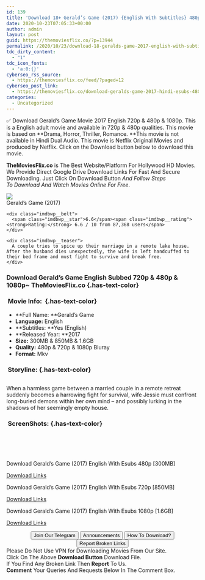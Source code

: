```yaml
---
id: 139
title: 'Download 18+ Gerald’s Game (2017) {English With Subtitles} 480p [300MB] || 720p [850MB] || 1080p [1.6GB]'
date: 2020-10-23T07:05:33+00:00
author: admin
layout: post
guid: https://themoviesflix.co/?p=13944
permalink: /2020/10/23/download-18-geralds-game-2017-english-with-subtitles-480p-300mb-720p-850mb-1080p-1-6gb/
tdc_dirty_content:
  - "1"
tdc_icon_fonts:
  - 'a:0:{}'
cyberseo_rss_source:
  - https://themoviesflix.co/feed/?paged=12
cyberseo_post_link:
  - https://themoviesflix.co/download-geralds-game-2017-hindi-esubs-480p-720p-1080p/
categories:
  - Uncategorized
---
```

✅ Download Gerald’s Game&nbsp;Movie&nbsp;2017 English&nbsp;720p&nbsp;&&nbsp;480p&nbsp;& 1080p. This is a English adult movie and available in&nbsp;720p&nbsp;&&nbsp;480p&nbsp;qualities. This movie is based on&nbsp;**Drama, Horror, Thriller, Romance.&nbsp;**This movie is not available in Hindi Dual Audio. This movie is Netflix Original Movies and produced by Netflix. Click on the Download button below to download this movie.

**TheMoviesFlix.co**&nbsp;is The Best Website/Platform For Hollywood HD Movies. We Provide Direct Google Drive Download Links For Fast And Secure Downloading. Just Click On Download Button&nbsp;_And Follow Steps To&nbsp;Download And Watch Movies Online For Free_.

<div class="imdbwp imdbwp--movie dark">
  <div class="imdbwp__thumb">
    <a class="imdbwp__link" target="_blank" title="Gerald's Game" href="https://www.imdb.com/title/tt3748172/" rel="nofollow noopener noreferrer"><img class="imdbwp__img" src="https://m.media-amazon.com/images/M/MV5BMzg0NGE0N2MtYTg1My00NTBkLWI5NjEtZTgyMDA0MTU4MmIyXkEyXkFqcGdeQXVyMTU2NTcyMg@@._V1_SX300.jpg" /></a>
  </div>
  
  <div class="imdbwp__content">
    <div class="imdbwp__header">
      <span class="imdbwp__title">Gerald&#8217;s Game</span> (2017)
    </div>
    
    <div class="imdbwp__belt">
      <span class="imdbwp__star">6.6</span><span class="imdbwp__rating"><strong>Rating:</strong> 6.6 / 10 from 87,368 users</span>
    </div>
    
    <div class="imdbwp__teaser">
      A couple tries to spice up their marriage in a remote lake house. After the husband dies unexpectedly, the wife is left handcuffed to their bed frame and must fight to survive and break free.
    </div>
  </div>
</div>

### Download Gerald’s Game English Subbed 720p & 480p & 1080p~ **TheMoviesFlix.co** {.has-text-color}

### &nbsp;Movie Info:&nbsp; {.has-text-color}

  * **Full Name:&nbsp;**Gerald’s Game
  * **Language:**&nbsp;English
  * **Subtitles:&nbsp;**Yes (English)
  * **Released Year:&nbsp;**2017
  * **Size:**&nbsp;300MB & 850MB & 1.6GB
  * **Quality:**&nbsp;480p & 720p & 1080p Bluray
  * **Format:**&nbsp;Mkv

### &nbsp;Storyline: {.has-text-color}

<div class="wp-block-image">
  <figure class="aligncenter"><img src="https://i.imgur.com/yLWuRx1.jpg" alt /></figure>
</div>

When a harmless game between a married couple in a remote retreat suddenly becomes a harrowing fight for survival, wife Jessie must confront long-buried demons within her own mind – and possibly lurking in the shadows of her seemingly empty house.

### &nbsp;ScreenShots: {.has-text-color}

<div class="wp-block-image">
  <figure class="aligncenter"><img src="https://i.imgur.com/B1Ummrc.jpg" alt /></figure>
</div>

<div class="wp-block-image">
  <figure class="aligncenter"><img src="https://i.imgur.com/uVawn30.png" alt /></figure>
</div>

<div class="wp-block-image">
  <figure class="aligncenter"><img src="https://i.imgur.com/nNsHHcA.jpg" alt /></figure>
</div>

<div class="wp-block-image">
  <figure class="aligncenter"><img src="https://i.imgur.com/efKWk0s.jpg" alt /></figure>
</div>

<div class="wp-block-image">
  <figure class="aligncenter"><img src="https://i.imgur.com/WUnnckf.png" alt /></figure>
</div>

<p class="has-text-align-center has-text-color has-medium-font-size">
  Download Gerald’s Game (2017) English With Esubs 480p [300MB]
</p>

<span class="mb-center maxbutton-3-center"><span class="maxbutton-3-container mb-container"><a class="maxbutton-3 maxbutton maxbutton-post-button" target="_blank" rel="nofollow noopener noreferrer" href="https://coinquint.com/a15195/"><span class="mb-text">Download Links</span></a></span></span>

<p class="has-text-align-center has-text-color has-medium-font-size">
  Download Gerald’s Game (2017) English With Esubs 720p [850MB]
</p>

<span class="mb-center maxbutton-3-center"><span class="maxbutton-3-container mb-container"><a class="maxbutton-3 maxbutton maxbutton-post-button" target="_blank" rel="nofollow noopener noreferrer" href="https://coinquint.com/a15198/"><span class="mb-text">Download Links</span></a></span></span>

<p class="has-text-align-center has-text-color has-medium-font-size">
  Download Gerald’s Game (2017) English With Esubs 1080p [1.6GB]
</p>

<span class="mb-center maxbutton-3-center"><span class="maxbutton-3-container mb-container"><a class="maxbutton-3 maxbutton maxbutton-post-button" target="_blank" rel="nofollow noopener noreferrer" href="https://coinquint.com/a15199/"><span class="mb-text">Download Links</span></a></span></span>

<center>
</center>

<center>
  <a href="https://t.me/themoviesflixcom" target="_blank" data-wpel-link="external" rel="nofollow external noopener noreferrer"><button class="button button5">Join Our Telegram</button></a> <a href="https://themoviesflix.co/download-geralds-game-2017-hindi-esubs-480p-720p-1080p/#" target="_blank" data-wpel-link="external" rel="nofollow external noopener noreferrer"><button class="button button5">Announcements</button></a> <a href="https://themoviesflix.com/how-to-download/" target="_blank" data-wpel-link="external" rel="nofollow external noopener noreferrer"><button class="button button5">How To Download?</button></a> <a href="https://themoviesflix.co/download-geralds-game-2017-hindi-esubs-480p-720p-1080p/#" target="_blank" data-wpel-link="external" rel="nofollow external noopener noreferrer"><button class="button button5">Report Broken Links</button></a>
</center>

<div class="alert alert-danger">
  Please Do Not Use VPN for Downloading Movies From Our Site.
</div>

<div class="alert alert-success">
  Click On The Above <strong>Download Button</strong> Download File.
</div>

<div class="alert alert-warning">
  If You Find Any Broken Link Then <strong>Report</strong> To Us.
</div>

<div class="alert alert-info">
  <strong>Comment</strong> Your Queries And Requests Below In The Comment Box.
</div>